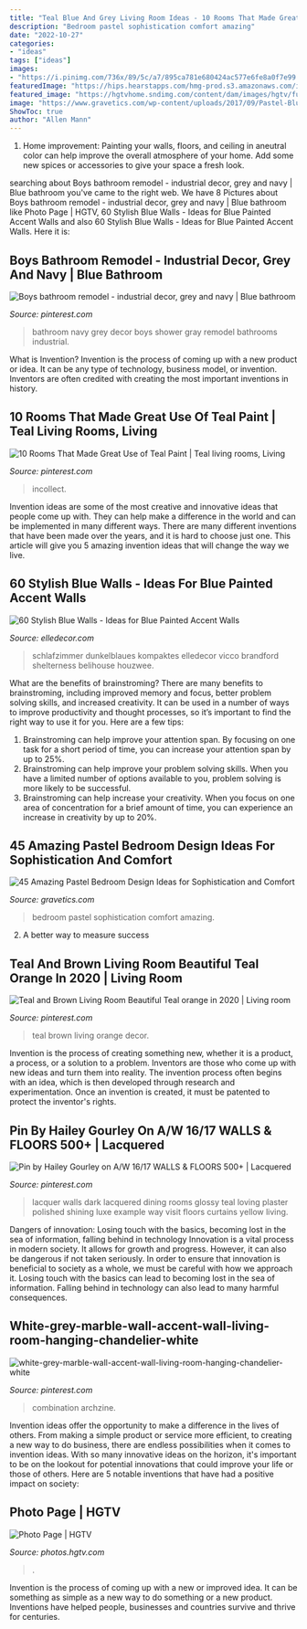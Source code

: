 ```yaml
---
title: "Teal Blue And Grey Living Room Ideas - 10 Rooms That Made Great Use Of Teal Paint"
description: "Bedroom pastel sophistication comfort amazing"
date: "2022-10-27"
categories:
- "ideas"
tags: ["ideas"]
images:
- "https://i.pinimg.com/736x/89/5c/a7/895ca781e680424ac577e6fe8a0f7e99.jpg"
featuredImage: "https://hips.hearstapps.com/hmg-prod.s3.amazonaws.com/images/blue-accent-wall-4-1577137176.jpg?crop=0.9997517994539589xw:1xh;center,top&amp;resize=480:*"
featured_image: "https://hgtvhome.sndimg.com/content/dam/images/hgtv/fullset/2013/7/11/3/RS_natasha-eustache-garner-blue-transitional-living-room_3x4.jpg.rend.hgtvcom.616.822.suffix/1400980877890.jpeg"
image: "https://www.gravetics.com/wp-content/uploads/2017/09/Pastel-Blue-Bedroom-Design-Ideas-2018.jpg"
ShowToc: true
author: "Allen Mann"
---
```



1. Home improvement: Painting your walls, floors, and ceiling in aneutral color can help improve the overall atmosphere of your home. Add some new spices or accessories to give your space a fresh look. 

	

		
searching about Boys bathroom remodel - industrial decor, grey and navy | Blue bathroom you've came to the right web. We have 8 Pictures about Boys bathroom remodel - industrial decor, grey and navy | Blue bathroom like Photo Page | HGTV, 60 Stylish Blue Walls - Ideas for Blue Painted Accent Walls and also 60 Stylish Blue Walls - Ideas for Blue Painted Accent Walls. Here it is:
		
    
## Boys Bathroom Remodel - Industrial Decor, Grey And Navy | Blue Bathroom

<img loading=lazy src="https://i.pinimg.com/736x/4c/d0/52/4cd052fbccfb773bbd3a65cfdffa73d4--navy-and-grey-bathroom-navy-bathroom-decor.jpg" onerror="this.onerror=null;this.src='https://tse4.mm.bing.net/th?id=OIP.712uLopyx8M0SedtDY7-XwHaJ3&amp;pid=15.1';" alt="Boys bathroom remodel - industrial decor, grey and navy | Blue bathroom">

_Source: pinterest.com_

>bathroom navy grey decor boys shower gray remodel bathrooms industrial. 

	

What is Invention?
Invention is the process of coming up with a new product or idea. It can be any type of technology, business model, or invention. Inventors are often credited with creating the most important inventions in history.

    
## 10 Rooms That Made Great Use Of Teal Paint | Teal Living Rooms, Living

<img loading=lazy src="https://i.pinimg.com/736x/cd/80/6f/cd806faf443ddb388391c46123f74015.jpg" onerror="this.onerror=null;this.src='https://tse1.mm.bing.net/th?id=OIP.pKsHdaP2Du4OGDUWE6EA8gHaJ4&amp;pid=15.1';" alt="10 Rooms That Made Great Use of Teal Paint | Teal living rooms, Living">

_Source: pinterest.com_

>incollect. 

	

Invention ideas are some of the most creative and innovative ideas that people come up with. They can help make a difference in the world and can be implemented in many different ways. There are many different inventions that have been made over the years, and it is hard to choose just one. This article will give you 5 amazing invention ideas that will change the way we live.

    
## 60 Stylish Blue Walls - Ideas For Blue Painted Accent Walls

<img loading=lazy src="https://hips.hearstapps.com/hmg-prod.s3.amazonaws.com/images/blue-accent-wall-4-1577137176.jpg?crop=0.9997517994539589xw:1xh;center,top&amp;resize=480:*" onerror="this.onerror=null;this.src='https://tse4.mm.bing.net/th?id=OIP.m2WK2FoZTVFFhxwM7_bN7gHaLH&amp;pid=15.1';" alt="60 Stylish Blue Walls - Ideas for Blue Painted Accent Walls">

_Source: elledecor.com_

>schlafzimmer dunkelblaues kompaktes elledecor vicco brandford shelterness belihouse houzwee. 

	

What are the benefits of brainstroming?
There are many benefits to brainstroming, including improved memory and focus, better problem solving skills, and increased creativity. It can be used in a number of ways to improve productivity and thought processes, so it’s important to find the right way to use it for you. Here are a few tips: 
1. Brainstroming can help improve your attention span. By focusing on one task for a short period of time, you can increase your attention span by up to 25%. 
2. Brainstroming can help improve your problem solving skills. When you have a limited number of options available to you, problem solving is more likely to be successful. 
3. Brainstroming can help increase your creativity. When you focus on one area of concentration for a brief amount of time, you can experience an increase in creativity by up to 20%.

    
## 45 Amazing Pastel Bedroom Design Ideas For Sophistication And Comfort

<img loading=lazy src="https://www.gravetics.com/wp-content/uploads/2017/09/Pastel-Blue-Bedroom-Design-Ideas-2018.jpg" onerror="this.onerror=null;this.src='https://tse2.mm.bing.net/th?id=OIP.X7ZxzRRiQm9xdyW1wPBbdAHaKd&amp;pid=15.1';" alt="45 Amazing Pastel Bedroom Design Ideas for Sophistication and Comfort">

_Source: gravetics.com_

>bedroom pastel sophistication comfort amazing. 

	

2. A better way to measure success

    
## Teal And Brown Living Room Beautiful Teal Orange In 2020 | Living Room

<img loading=lazy src="https://i.pinimg.com/736x/89/5c/a7/895ca781e680424ac577e6fe8a0f7e99.jpg" onerror="this.onerror=null;this.src='https://tse3.mm.bing.net/th?id=OIP.-pdRLtbhZvRR-MRLUS5LQwHaJ3&amp;pid=15.1';" alt="Teal and Brown Living Room Beautiful Teal orange in 2020 | Living room">

_Source: pinterest.com_

>teal brown living orange decor. 

	

Invention is the process of creating something new, whether it is a product, a process, or a solution to a problem. Inventors are those who come up with new ideas and turn them into reality. The invention process often begins with an idea, which is then developed through research and experimentation. Once an invention is created, it must be patented to protect the inventor's rights.

    
## Pin By Hailey Gourley On A/W 16/17 WALLS &amp; FLOORS 500+ | Lacquered

<img loading=lazy src="https://i.pinimg.com/736x/fd/00/ba/fd00baddd21e8c72d89f012c92f31e9e--dining-room-blue-formal-dining-rooms.jpg" onerror="this.onerror=null;this.src='https://tse1.mm.bing.net/th?id=OIP.3BWiXQi4m5QT8P4ImB9y1gHaKH&amp;pid=15.1';" alt="Pin by Hailey Gourley on A/W 16/17 WALLS &amp; FLOORS 500+ | Lacquered">

_Source: pinterest.com_

>lacquer walls dark lacquered dining rooms glossy teal loving plaster polished shining luxe example way visit floors curtains yellow living. 

	

Dangers of innovation: Losing touch with the basics, becoming lost in the sea of information, falling behind in technology
Innovation is a vital process in modern society. It allows for growth and progress. However, it can also be dangerous if not taken seriously. In order to ensure that innovation is beneficial to society as a whole, we must be careful with how we approach it. Losing touch with the basics can lead to becoming lost in the sea of information. Falling behind in technology can also lead to many harmful consequences.

    
## White-grey-marble-wall-accent-wall-living-room-hanging-chandelier-white

<img loading=lazy src="https://i.pinimg.com/736x/3e/eb/32/3eeb320073172fd9d102a0e6ed880d72.jpg" onerror="this.onerror=null;this.src='https://tse2.mm.bing.net/th?id=OIP.JagPXQiBhQLYjaetOaSvRgHaE8&amp;pid=15.1';" alt="white-grey-marble-wall-accent-wall-living-room-hanging-chandelier-white">

_Source: pinterest.com_

>combination archzine. 

	

Invention ideas offer the opportunity to make a difference in the lives of others. From making a simple product or service more efficient, to creating a new way to do business, there are endless possibilities when it comes to invention ideas. With so many innovative ideas on the horizon, it's important to be on the lookout for potential innovations that could improve your life or those of others. Here are 5 notable inventions that have had a positive impact on society: 
    
## Photo Page | HGTV

<img loading=lazy src="https://hgtvhome.sndimg.com/content/dam/images/hgtv/fullset/2013/7/11/3/RS_natasha-eustache-garner-blue-transitional-living-room_3x4.jpg.rend.hgtvcom.616.822.suffix/1400980877890.jpeg" onerror="this.onerror=null;this.src='https://tse4.mm.bing.net/th?id=OIP.SSYp68Xan1LhWlBxLeH4fwHaJ4&amp;pid=15.1';" alt="Photo Page | HGTV">

_Source: photos.hgtv.com_

>. 

	

Invention is the process of coming up with a new or improved idea. It can be something as simple as a new way to do something or a new product. Inventions have helped people, businesses and countries survive and thrive for centuries.

